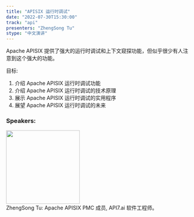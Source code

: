 ```yaml
---
title: "APISIX 运行时调试"
date: "2022-07-30T15:30:00"
track: "api"
presenters: "ZhengSong Tu"
stype: "中文演讲"
---
```

Apache APISIX 提供了强大的运行时调试和上下文窥探功能，但似乎很少有人注意到这个强大的功能。

目标:

1. 介绍 Apache APISIX 运行时调试功能
2. 介绍 Apache APISIX 运行时调试的技术原理
3. 展示 Apache APISIX 运行时调试的实用程序
4. 展望 Apache APISIX 运行时调试的未来
 ### Speakers: 
 <img src="images/speaker/1032.png" width="200" /><br>ZhengSong Tu: Apache APISIX PMC 成员, API7.ai 软件工程师。